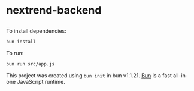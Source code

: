 # nextrend-backend

To install dependencies:

```bash
bun install
```

To run:

```bash
bun run src/app.js
```

This project was created using `bun init` in bun v1.1.21. [Bun](https://bun.sh) is a fast all-in-one JavaScript runtime.
